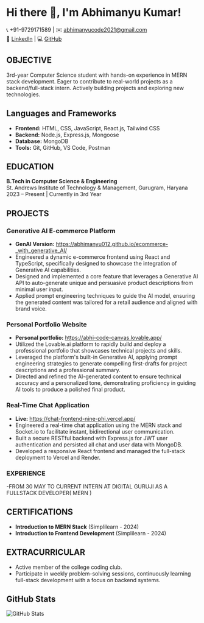 # Hi there 👋, I'm Abhimanyu Kumar!

📞 +91-9729171589  |  ✉️ abhimanyucode2021@gmail.com  
🔗 [LinkedIn](https://linkedin.com/in/avymanyu0012)  |  💻 [GitHub](https://github.com/Abhimanyu012)

## OBJECTIVE
3rd-year Computer Science student with hands-on experience in MERN stack development. Eager to contribute to real-world projects as a backend/full-stack intern. Actively building projects and exploring new technologies.

## Languages and Frameworks 
- **Frontend:** HTML, CSS, JavaScript, React.js, Tailwind CSS  
- **Backend:** Node.js, Express.js, Mongoose  
- **Database:** MongoDB  
- **Tools:** Git, GitHub, VS Code, Postman  

## EDUCATION
**B.Tech in Computer Science & Engineering**  
St. Andrews Institute of Technology & Management, Gurugram, Haryana  
2023 – Present | Currently in 3rd Year

## PROJECTS

### Generative AI E-commerce Platform
- **GenAI Version:** https://abhimanyu012.github.io/ecommerce-_with_generative_AI/
- Engineered a dynamic e-commerce frontend using React and TypeScript, specifically designed to showcase the integration of Generative AI capabilities.
- Designed and implemented a core feature that leverages a Generative AI API to auto-generate unique and persuasive product descriptions from minimal user input.
- Applied prompt engineering techniques to guide the AI model, ensuring the generated content was tailored for a retail audience and aligned with brand voice.

### Personal Portfolio Website
- **Personal portfolio:** https://abhi-code-canvas.lovable.app/
- Utilized the Lovable.ai platform to rapidly build and deploy a professional portfolio that showcases technical projects and skills.
- Leveraged the platform's built-in Generative AI, applying prompt engineering strategies to generate compelling first-drafts for project descriptions and a professional summary.
- Directed and refined the AI-generated content to ensure technical accuracy and a personalized tone, demonstrating proficiency in guiding AI tools to produce a polished final product.

### Real-Time Chat Application
- **Live:** https://chat-frontend-nine-phi.vercel.app/
- Engineered a real-time chat application using the MERN stack and Socket.io to facilitate instant, bidirectional user communication.
- Built a secure RESTful backend with Express.js for JWT user authentication and persisted all chat and user data with MongoDB.
- Developed a responsive React frontend and managed the full-stack deployment to Vercel and Render.
  
### EXPERIENCE
-FROM 30 MAY TO CURRENT INTERN AT DIGITAL GURUJI AS A FULLSTACK DEVELOPER( MERN )

## CERTIFICATIONS
- **Introduction to MERN Stack** (Simplilearn - 2024)  
- **Introduction to Frontend Development** (Simplilearn - 2024)  


## EXTRACURRICULAR
- Active member of the college coding club.  
- Participate in weekly problem-solving sessions, continuously learning full-stack development with a focus on backend systems.

## GitHub Stats
![GitHub Stats](https://github-readme-stats.vercel.app/api?username=Abhimanyu012&show_icons=true&theme=radical)

